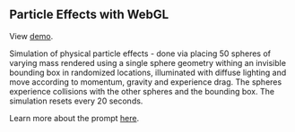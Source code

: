 ## Particle Effects with WebGL

View [demo](./burst.html).

Simulation of physical particle effects - done via placing 50 spheres of varying mass rendered using a single sphere geometry withing an invisible bounding box in randomized locations, illuminated with diffuse lighting and move according to momentum, gravity and experience drag. The spheres experience collisions with the other spheres and the bounding box. The simulation resets every 20 seconds.

Learn more about the prompt [here](https://cs418.cs.illinois.edu/website/hw-particles.html).